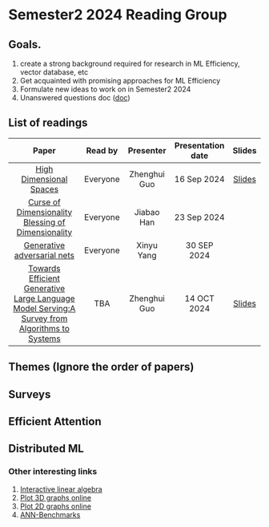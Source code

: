 # Semester2 2024 Reading Group

## Goals. 
  1. create a strong background required for research in ML Efficiency, vector database, etc
  2. Get acquainted with promising approaches for ML Efficiency
  3. Formulate new ideas to work on in Semester2 2024
  4. Unanswered questions doc ([doc](https://docs.google.com/document/d/1s6uB4RiqwWBGGfhus_mZL5PyuZ4MBMfg8ceskODAjYA/edit?usp=sharing))

## List of readings

|        **Paper**        | **Read by** | **Presenter** | **Presentation date** | **Slides** |
|:-----------------------:|:-----------:|:-------------:|:---------------------:|:---------:|
| [High Dimensional Spaces](https://www.cs.cmu.edu/~venkatg/teaching/CStheory-infoage/chap1-high-dim-space.pdf)| Everyone    |Zhenghui Guo     | 16 Sep 2024  |[Slides](https://docs.google.com/presentation/d/14ODK7HsS7608djWtZiSp2kLlWMxvtFl2WcYxJCr81lY/edit?usp=sharing)|
| [Curse of Dimensionality](https://graphics.stanford.edu/courses/cs468-06-fall/Papers/06%20indyk%20motwani%20-%20stoc98.pdf) [Blessing of Dimensionality](https://royalsocietypublishing.org/doi/pdf/10.1098/rsta.2017.0237) |Everyone| Jiabao Han | 23 Sep 2024 |
| [Generative adversarial nets](https://proceedings.neurips.cc/paper_files/paper/2014/file/5ca3e9b122f61f8f06494c97b1afccf3-Paper.pdf) | Everyone | Xinyu Yang | 30 SEP 2024 | 
|[Towards Efficient Generative Large Language Model Serving:A Survey from Algorithms to Systems](https://arxiv.org/pdf/2312.15234)|TBA| Zhenghui Guo | 14 OCT 2024 | [Slides](https://docs.google.com/presentation/d/1jlWw9QZLhb8PzW49wA8cSqjCp9X0ZkUaoavUnjPeErs/edit#slide=id.g30adb1455a8_0_416)
## Themes (Ignore the order of papers)

## Surveys

## Efficient Attention

## Distributed ML


### Other interesting links

1. [Interactive linear algebra](https://textbooks.math.gatech.edu/ila/)
2. [Plot 3D graphs online](https://www.geogebra.org/)
3. [Plot 2D graphs online](https://www.desmos.com/calculator)
4. [ANN-Benchmarks](https://ann-benchmarks.com)
